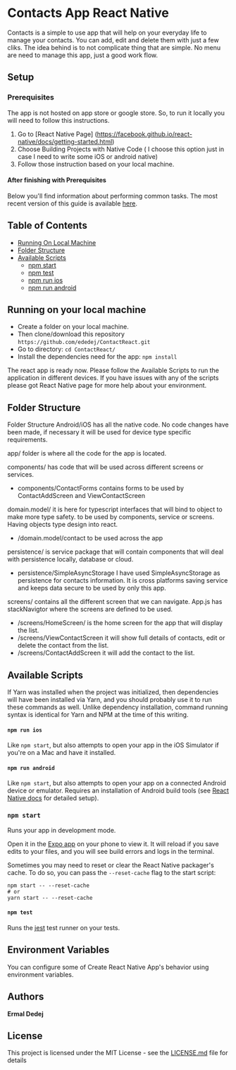 # Contacts App React Native

Contacts is a simple to use app that will help on your everyday life to manage your contacts. You can add, edit and delete them with just a few cliks. The idea behind is to not complicate thing that are simple. No menu are need to manage this app, just a good work flow.

## Setup

### Prerequisites

The app is not hosted on app store or google store. So, to run it locally you will need to follow this instructions. 
1. Go to [React Native Page] (https://facebook.github.io/react-native/docs/getting-started.html)
2. Choose Building Projects with Native Code ( I choose this option just in case I need to write some iOS or android native)
3. Follow those instruction based on your local machine.

#### After finishing with Prerequisites

Below you'll find information about performing common tasks. The most recent version of this guide is available [here](https://github.com/react-community/create-react-native-app/blob/master/react-native-scripts/template/README.md).

## Table of Contents

* [Running On Local Machine](#running-on-your-local-machine)
* [Folder Structure](#folder-structure)
* [Available Scripts](#available-scripts)
  * [npm start](#npm-start)
  * [npm test](#npm-test)
  * [npm run ios](#npm-run-ios)
  * [npm run android](#npm-run-android)


## Running on your local machine
* Create a folder on your local machine. 
* Then clone/download this repository `https://github.com/ededej/ContactReact.git`
* Go to directory: `cd ContactReact/`
* Install the dependencies need for the app: `npm install `

The react app is ready now. Please follow the Available Scripts to run the application in different devices. If you have issues with any of the scripts please got React Native page for more help about your environment.

## Folder Structure
Folder Structure
Android/iOS has all the native code. No code changes have been made, if necessary it will be used for device type specific requirements.

app/ folder is where all the code for the app is located.

components/ has code that will be used across different screens or services.
* components/ContactForms contains forms to be used by ContactAddScreen and ViewContactScreen

domain.model/ it is here for typescript interfaces that will bind to object to make more type safety. to be used by components, service or screens. Having objects type design into react.
* /domain.model/contact to be used across the app

persistence/ is service package that will contain components that will deal with persistence locally, database or cloud.
* persistence/SimpleAsyncStorage I have used SimpleAsyncStorage as persistence for contacts information. It is cross platforms saving service and keeps data secure to be used by only this app.

screens/ contains all the different screen that we can navigate. App.js has stackNavigtor where the screens are defined to be used.
* /screens/HomeScreen/ is the home screen for the app that will display the list.
* /screens/ViewContactScreen it will show full details of contacts, edit or delete the contact from the list.
* /screens/ContactAddScreen it will add the contact to the list.


## Available Scripts

If Yarn was installed when the project was initialized, then dependencies will have been installed via Yarn, and you should probably use it to run these commands as well. Unlike dependency installation, command running syntax is identical for Yarn and NPM at the time of this writing.

#### `npm run ios`

Like `npm start`, but also attempts to open your app in the iOS Simulator if you're on a Mac and have it installed.

#### `npm run android`

Like `npm start`, but also attempts to open your app on a connected Android device or emulator. Requires an installation of Android build tools (see [React Native docs](https://facebook.github.io/react-native/docs/getting-started.html) for detailed setup). 


### `npm start`

Runs your app in development mode.

Open it in the [Expo app](https://expo.io) on your phone to view it. It will reload if you save edits to your files, and you will see build errors and logs in the terminal.

Sometimes you may need to reset or clear the React Native packager's cache. To do so, you can pass the `--reset-cache` flag to the start script:

```
npm start -- --reset-cache
# or
yarn start -- --reset-cache
```

#### `npm test`

Runs the [jest](https://github.com/facebook/jest) test runner on your tests.


## Environment Variables

You can configure some of Create React Native App's behavior using environment variables.

## Authors

**Ermal Dedej** 

## License

This project is licensed under the MIT License - see the [LICENSE.md](LICENSE.md) file for details
